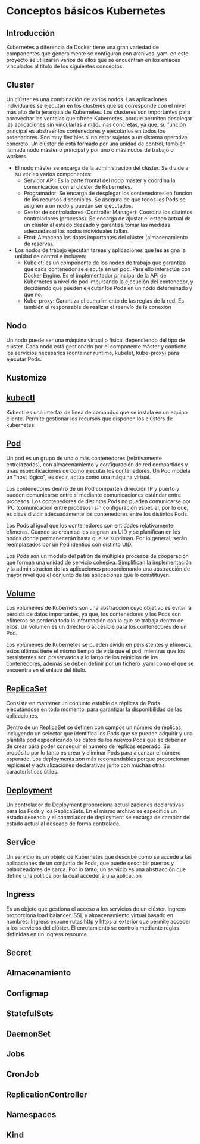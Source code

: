 # Conceptos básicos Kubernetes

## Introducción 

Kubernetes a diferencia de Docker tiene una gran variedad de componentes que generalmente se configuran con archivos .yaml en este proyecto se utilizarán varios de ellos que se encuentran en los enlaces vinculados al título de los siguientes conceptos.

## Cluster

Un clúster es una combinación de varios nodos. Las aplicaciones individuales se ejecutan en los clústeres que se corresponde con el nivel más alto de la jerarquía de Kubernetes. 
Los clústeres son importantes para aprovechar las ventajas que ofrece Kubernetes, porque permiten desplegar las aplicaciones sin vincularlas a máquinas concretas, ya que, su función principal es abstraer los contenedores y ejecutarlos en todos los ordenadores. Son muy flexibles al no estar sujetos a un sistema operativo concreto.
Un clúster de está formado por una unidad de control, también llamada nodo máster o principal y por uno o más nodos de trabajo o workers.
* El nodo máster se encarga de la administración del clúster. Se divide a su vez en varios componentes:
    * Servidor API: Es la parte frontal del nodo máster y coordina la comunicación con el clúster de Kubernetes. 
    * Programador: Se encarga de desplegar los contenedores en función de los recursos disponibles. Se asegura de que todos los Pods se asignen a un nodo y puedan ser ejecutados.
    * Gestor de controladores (Controller Manager): Coordina los distintos controladores (procesos). Se encarga de ajustar el estado actual de un clúster al estado deseado y garantiza tomar las medidas adecuadas si los nodos individuales fallan.
    * Etcd: Almacena los datos importantes del clúster (almacenamiento de reserva).
* Los nodos de trabajo ejecutan tareas y aplicaciones que les asigna la unidad de control e incluyen:
    * Kubelet: es un componente de los nodos de trabajo que garantiza que cada contenedor se ejecute en un pod. Para ello interactúa con Docker Engine. Es el implementador principal de la API de Kubernetes a nivel de pod impulsando la ejecución del contenedor, y decidiendo que pueden ejecutar los Pods en un nodo determinado y que no.
    * Kube-proxy: Garantiza el cumplimiento de las reglas de la red. Es también el responsable de realizar el reenvío de la conexión

## Nodo

Un nodo puede ser una máquina virtual o física, dependiendo del tipo de clúster. Cada nodo está gestionado por el componente máster y contiene los servicios necesarios (container runtime, kubelet, kube-proxy) para ejecutar Pods.  

## Kustomize



## [kubectl](./Comandos_kubectl.md)

Kubectl es una interfaz de línea de comandos que se instala en un equipo cliente. Permite gestionar los recursos que disponen los clústers de kubernetes.

## [Pod](./ejemplo-pod.yaml)

Un pod es un grupo de uno o más contenedores (relativamente entrelazados), con almacenamiento y configuración de red compartidos y unas especificaciones de como ejecutar los contenedores. Un Pod modela un "host lógico", es decir, actúa como una máquina virtual. 

Los contenedores dentro de un Pod comparten dirección IP y puerto y pueden comunicarse entre sí mediante comunicaciones estándar entre procesos. Los contenedores de distintos Pods no pueden comunicarse por IPC (comunicación entre procesos) sin configuración especial, por lo que, es clave dividir adecuadamente los contenedores entre los distintos Pods.

Los Pods al igual que los contenedores son entidades relativamente efímeras. Cuando se crean se les asignan un UID y se planifican en los nodos donde permanecerán hasta que se supriman. Por lo general, serán reemplazados por un Pod idéntico con distinto UID. 

Los Pods son un modelo del patrón de múltiples procesos de cooperación que forman una unidad de servicio cohesiva. Simplifican la implementación y la administración de las aplicaciones proporcionando una abstracción de mayor nivel que el conjunto de las aplicaciones que lo constituyen.

## [Volume](./ejemplo-PersistentVolume.yaml)

Los volúmenes de Kubernets son una abstracción cuyo objetivo es evitar la pérdida de datos importantes, ya que, los contenedores y los Pods son efímeros se perdería toda la información con la que se trabaja dentro de ellos. Un volumen es un directorio accesible para los contenedores de un Pod.

Los volúmenes de Kubernetes se pueden dividir en persistentes y efímeros, estos últimos tiene el mismo tiempo de vida que el pod, mientras que los persistentes son preservados a lo largo de los reinicios de los contenedores, además se deben definir por un fichero .yaml como el que se encuentra en el enlace del título.

## [ReplicaSet](./ejemplo-replicaset.yaml)

Consiste en mantener un conjunto estable de réplicas de Pods ejecutándose en todo momento, para garantizar la disponibilidad de las aplicaciones.

Dentro de un ReplicaSet se definen con campos un número de réplicas, incluyendo un selector que identifica los Pods que se pueden adquirir y una plantilla pod especificando los datos de los nuevos Pods que se deberían de crear para poder conseguir el número de réplicas esperado. Su propósito por lo tanto es crear y eliminar Pods para alcanzar el número esperado. Los deployments son más recomendables porque proporcionan replicaset y actualizaciones declarativas junto con muchas otras características útiles.

## [Deployment](./ejemplo-deployment.yaml)

Un controlador de Deployment proporciona actualizaciones declarativas para los Pods y los ReplicaSets. En el mismo archivo se especifica un estado deseado y el controlador de deployment se encarga de cambiar del estado actual al deseado de forma controlada.

## Service

Un servicio es un objeto de Kubernetes que describe como se accede a las aplicaciones de un conjunto de Pods, que puede describir puertos y balanceadores de carga.  Por lo tanto, un servicio es una abstracción que define una política por la cual acceder a una aplicación

## Ingress

Es un objeto que gestiona el acceso a los servicios de un clúster. Ingress proporciona load balancer, SSL y almacenamiento virtual basado en nombres. 
Ingress expone rutas http y https al exterior que permite acceder a los servicios del clúster. El enrutamiento se controla mediante reglas definidas en un Ingress resource.

## Secret



## Almacenamiento

## Configmap


## StatefulSets

## DaemonSet

## Jobs

## CronJob

## ReplicationController

## Namespaces

## Kind


